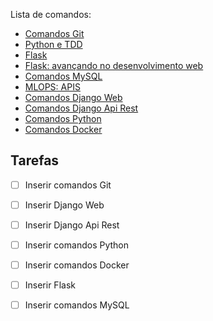 Lista de comandos:

- [Comandos Git](comandos_git.md)
- [Python e TDD](Python_TDD/documentacao_python_TDD.md)
- [Flask](Flask/Flask_Criando_um_webapp/documentacao_Flask_webapp.md)
- [Flask: avançando no desenvolvimento web](Flask/Flask_curso_2/documentacao_Flask_curso_2.md)
- [Comandos MySQL](MySQL/comandos_MySQL.md)
- [MLOPS: APIS](MLOps/Machine_Learning_Flask/Machine_Learning_Flask.md)
- [Comandos Django Web]()
- [Comandos Django Api Rest]()
- [Comandos Python]()
- [Comandos Docker](Docker/comandos_Docker.md)


## Tarefas

- [ ] Inserir comandos Git
- [ ] Inserir Django Web 
- [ ] Inserir Django Api Rest 
- [ ] Inserir comandos Python
- [ ] Inserir comandos Docker
- [ ] Inserir Flask
- [ ] Inserir comandos MySQL

